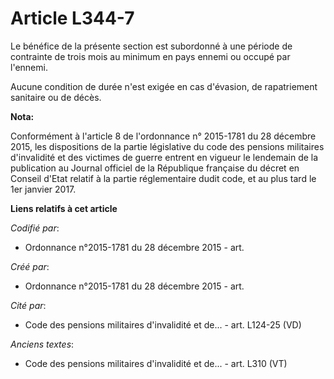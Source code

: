 # Article L344-7

Le bénéfice de la présente section est subordonné à une période de contrainte de trois mois au minimum en pays ennemi ou
occupé par l'ennemi.

Aucune condition de durée n'est exigée en cas d'évasion, de rapatriement sanitaire ou de décès.

**Nota:**

Conformément à l'article 8 de l'ordonnance n° 2015-1781 du 28 décembre 2015, les dispositions de la partie législative du
code des pensions militaires d'invalidité et des victimes de guerre entrent en vigueur le lendemain de la publication au
Journal officiel de la République française du décret en Conseil d'Etat relatif à la partie réglementaire dudit code, et au
plus tard le 1er janvier 2017.

**Liens relatifs à cet article**

_Codifié par_:

  - Ordonnance n°2015-1781 du 28 décembre 2015 - art.

_Créé par_:

  - Ordonnance n°2015-1781 du 28 décembre 2015 - art.

_Cité par_:

  - Code des pensions militaires d'invalidité et de... - art. L124-25 (VD)

_Anciens textes_:

  - Code des pensions militaires d'invalidité et de... - art. L310 (VT)
